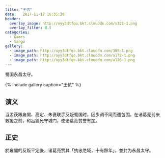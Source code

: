 ```yaml
---
title: "王伉"
date:   2017-11-17 16:35:38
header:
  overlay_image: http://oyy3dtfqo.bkt.clouddn.com/s321-1.png
  overlay_filter: 0.5
categories:
  - Games
  - Sango
gallery:
  - image_path: http://oyy3dtfqo.bkt.clouddn.com/305-1.png
  - image_path: http://oyy3dtfqo.bkt.clouddn.com/a172-1.png
  - image_path: http://oyy3dtfqo.bkt.clouddn.com/a126-1.png
---
```


蜀国永昌太守。

{% include gallery caption="王伉" %}

## 演义

当孟获跟雍闓、高定、朱褒联手反叛蜀国时，因步调不同而遭包围。在诸葛亮前来救援之前，和吕凯死守城门，使诸葛亮赞誉有加。

## 正史

於雍闓的反叛平定後，诸葛亮赞其「执忠绝域，十有餘年」，並封为永昌太守。